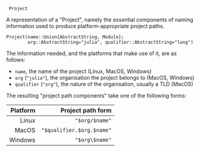 ```
 Project
```

A representation of a "Project", namely the essential components of naming information used to produce platform-appropriate project paths.

```
Project(name::Union{AbstractString, Module};
        org::AbstractString="julia", qualifier::AbstractString="lang")
```

The information needed, and the platforms that make use of it, are as follows:

  * `name`, the name of the project (Linux, MacOS, Windows)
  * `org` (`"julia"`), the organisation the project belongs to (MacOS, Windows)
  * `qualifier` (`"org"`), the nature of the organisation, usually a TLD (MacOS)

The resulting "project path components" take one of the following forms:

| Platform |         Project path form |
| --------:| -------------------------:|
|    Linux |            `"$org/$name"` |
|    MacOS | `"$qualifier.$org.$name"` |
|  Windows |            `"$org\$name"` |
